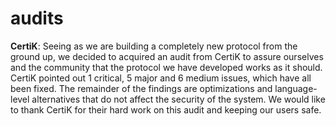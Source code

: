 # audits
**CertiK**: Seeing as we are building a completely new protocol from the ground up, we decided to acquired an audit from CertiK to assure ourselves and the community that the protocol we have developed works as it should. CertiK pointed out 1 critical, 5 major and 6 medium issues, which have all been fixed. The remainder of the findings are optimizations and language-level alternatives that do not affect the security of the system. We would like to thank CertiK for their hard work on this audit and keeping our users safe. 
